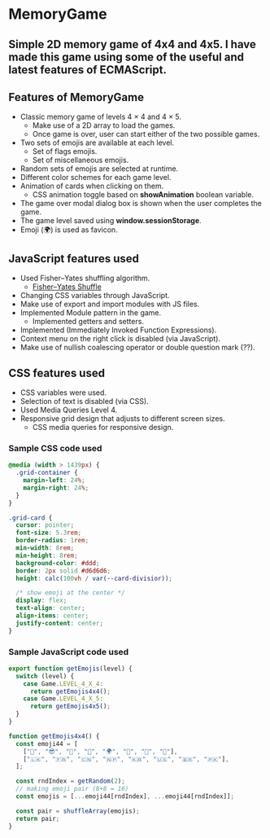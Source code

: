 # MemoryGame
Simple 2D memory game of 4x4 and 4x5.
I have made this game using some of the useful and latest features of ECMAScript.
----
## Features of MemoryGame
- Classic memory game of levels 4 × 4 and 4 × 5.
  - Make use of a 2D array to load the games.
  - Once game is over, user can start either of the two possible games.
- Two sets of emojis are available at each level.
  - Set of flags emojis.
  - Set of miscellaneous emojis.
- Random sets of emojis are selected at runtime.
- Different color schemes for each game level.
- Animation of cards when clicking on them.
  - CSS animation toggle based on **showAnimation** boolean variable.
- The game over modal dialog box is shown when the user completes the game.
- The game level saved using **window.sessionStorage**.
- Emoji (🌍) is used as favicon.

## JavaScript features used
- Used Fisher–Yates shuffling algorithm.
  - [Fisher–Yates Shuffle](https://bost.ocks.org/mike/shuffle/)
- Changing CSS variables through JavaScript.
- Make use of export and import modules with JS files.
- Implemented Module pattern in the game.
  - Implemented getters and setters.
- Implemented (Immediately Invoked Function Expressions).
- Context menu on the right click is disabled (via JavaScript).
- Make use of nullish coalescing operator or double question mark (??).

## CSS features used
- CSS variables were used.
- Selection of text is disabled (via CSS).
- Used Media Queries Level 4.
- Responsive grid design that adjusts to different screen sizes.
  - CSS media queries for responsive design.

### Sample CSS code used
```css
@media (width > 1439px) {
  .grid-container {
    margin-left: 24%;
    margin-right: 24%;
  }
}

.grid-card {
  cursor: pointer;
  font-size: 5.3rem;
  border-radius: 1rem;
  min-width: 8rem;
  min-height: 8rem;
  background-color: #ddd;
  border: 2px solid #d6d6d6;
  height: calc(100vh / var(--card-divisior));

  /* show emoji at the center */
  display: flex;
  text-align: center;
  align-items: center;
  justify-content: center;
}

```
### Sample JavaScript code used
```javascript
export function getEmojis(level) {
  switch (level) {
    case Game.LEVEL_4_X_4:
      return getEmojis4x4();
    case Game.LEVEL_4_X_5:
      return getEmojis4x5();
  }
}

function getEmojis4x4() {
  const emoji44 = [
    ["🐶", "😎", "🐼", "🌻", "🌍", "👻", "🚀", "🏀"],
    ["🇱🇰", "🇫🇷", "🇨🇳", "🇳🇵", "🇰🇷", "🇺🇸", "🇧🇷", "🇵🇰"],
  ];

  const rndIndex = getRandom(2);
  // making emoji pair (8+8 = 16)
  const emojis = [...emoji44[rndIndex], ...emoji44[rndIndex]];

  const pair = shuffleArray(emojis);
  return pair;
}
```
